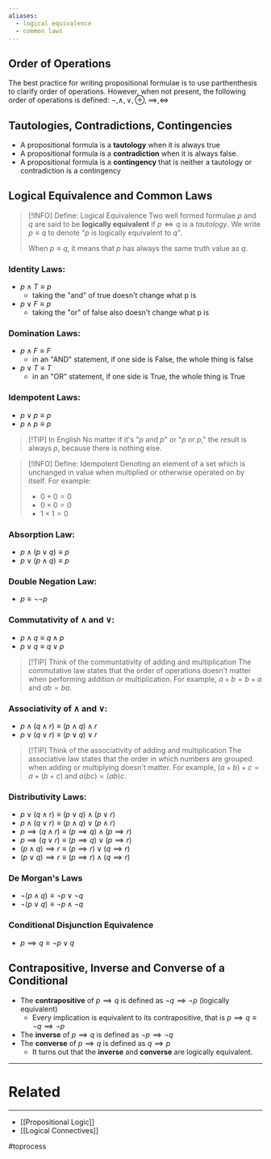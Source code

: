```yaml
---
aliases:
  - logical equivalence
  - common laws
---
```


## Order of Operations
The best practice for writing propositional formulae is to use parthenthesis to clarify order of operations. However, when not present, the following order of operations is defined: $\neg,\wedge,\vee,\oplus,\implies,\iff$

## Tautologies, Contradictions, Contingencies
- A propositional formula is a **tautology** when it is always true
- A propositional formula is a **contradiction** when it is always false.
- A propositional formula is a **contingency** that is neither a tautology or contradiction is a contingency

## Logical Equivalence and Common Laws

> [!INFO] Define: Logical Equivalence
> Two well formed formulae $p$ and $q$ are said to be **logically equivalent** if $p \iff q$ is a *tautology*. We write $p \equiv q$ to denote "$p$ is logically equivalent to $q$".
> 
> When $p \equiv q$, it means that $p$ has always the same truth value as $q$.

### Identity Laws:
- $p \wedge T \equiv p$
	- taking the "and" of true doesn't change what p is
- $p \vee F \equiv p$
	- taking the "or" of false also doesn't change what p is
### Domination Laws:
- $p \wedge F \equiv F$
	- in an "AND" statement, if one side is False, the whole thing is false
- $p \vee T \equiv T$
	- in an "OR" statement, if one side is True, the whole thing is True
### Idempotent Laws:
- $p \vee p \equiv p$
- $p \wedge p \equiv p$

> [!TIP] In English
> No matter if it's "$p$ and $p$" or "$p$ or $p$," the result is always $p$, because there is nothing else.

> [!INFO] Define: Idempotent
> Denoting an element of a set which is unchanged in value when multiplied or otherwise operated on by itself. 
> For example:
> - $0 + 0 =0$
> - $0\times 0=0$ 
> - $1 \times 1 =0$

### Absorption Law:
- $p \wedge (p \vee q) \equiv p$
- $p \vee (p \wedge q) \equiv p$
### Double Negation Law:
- $p\equiv \neg\neg p$
### Commutativity of $\wedge$ and $\vee$:
- $p \wedge q \equiv q \wedge p$
- $p \vee q \equiv q \vee p$

> [!TIP] Think of the communtativity of adding and multiplication
> The commutative law states that the order of operations doesn't matter when performing addition or multiplication. For example, $a + b = b + a$ and $ab = ba$.
### Associativity of $\wedge$ and $\vee$:
- $p \wedge (q \wedge r) \equiv (p\wedge q) \wedge r$
- $p \vee (q \vee r) \equiv (p \vee q) \vee r$

> [!TIP] Think of the associativity of adding and multiplication
> The associative law states that the order in which numbers are grouped when adding or multiplying doesn't matter. For example, $(a + b) + c = a + (b + c)$ and $a(bc) = (ab)c$.
### Distributivity Laws:
- $p \vee (q \wedge r) \equiv (p \vee q) \wedge (p \vee r)$
- $p \wedge (q \vee r) \equiv (p \wedge q) \vee (p \wedge r)$
- $p \implies (q \wedge r) \equiv (p \implies q) \wedge (p \implies r)$
- $p \implies (q \vee r) \equiv (p \implies q)\vee{(p\implies r)}$
- $(p \wedge q) \implies r \equiv (p\implies r)\vee (q\implies r)$
- $(p\vee q)\implies r \equiv (p\implies r) \wedge (q\implies r)$
### De Morgan's Laws
- $\neg(p\wedge q) \equiv \neg p \vee \neg q$
- $\neg{(p \vee q)} \equiv \neg p \wedge \neg q$

### Conditional Disjunction Equivalence
- $p\implies q\equiv \neg p\vee q$

## Contrapositive, Inverse and Converse of a Conditional
- The **contrapositive** of $p\implies q$ is defined as $\neg q\implies \neg p$ (logically equivalent)
	- Every implication is equivalent to its contrapositive, that is $p\implies q \equiv \neg q\implies \neg p$
- The **inverse** of $p\implies q$ is defined as $\neg p\implies \neg q$
- The **converse** of $p\implies q$ is defined as $q \implies p$
	- It turns out that the **inverse** and **converse** are logically equivalent.


---
# Related
---
- [[Propositional Logic]]
- [[Logical Connectives]]

#toprocess 





